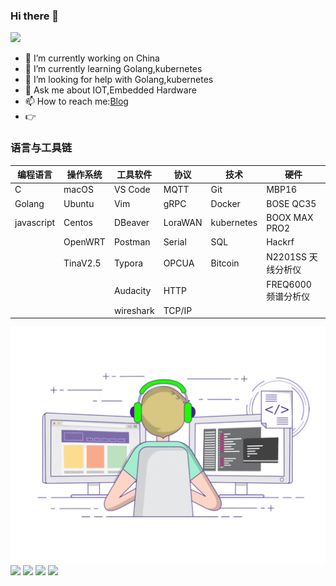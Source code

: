 ### Hi there 👋

![](https://visitor-badge.glitch.me/badge?page_id=zsy-cn.readme)

- 🔭 I’m currently working on China
- 🌱 I’m currently learning Golang,kubernetes
- 🤔 I’m looking for help with Golang,kubernetes
- 💬 Ask me about IOT,Embedded Hardware
- 📫 How to reach me:[Blog](https://zsy-cn.github.io/)
- 👉

### 语言与工具链

|   编程语言  |  操作系统  | 工具软件     | 协议     | 技术       | 硬件               |
| ---------- | -------- | ----------- | ------- | ---------- | ----------------- |
| C          | macOS    | VS Code     | MQTT    | Git        | MBP16             |
| Golang     | Ubuntu   | Vim         | gRPC    | Docker     | BOSE QC35         |
| javascript | Centos   | DBeaver     | LoraWAN | kubernetes | BOOX MAX PRO2     |
|            | OpenWRT  | Postman     | Serial  | SQL        | Hackrf            |
|            | TinaV2.5 | Typora      | OPCUA   | Bitcoin    | N2201SS 天线分析仪  |
|            |          | Audacity    | HTTP    |            | FREQ6000 频谱分析仪 |
|            |          | wireshark   | TCP/IP  |            |                   |

<img align="center" src="https://raw.githubusercontent.com/zsy-cn/zsy-cn/main/developer.gif"/>

<img align="center" src="https://github-profile-trophy.vercel.app/?username=zsy-cn&theme=onedark&column=4&margin-w=15&margin-h=15" style="max-width:90%;">

<img align="center" src="https://github-readme-stats.vercel.app/api?username=zsy-cn&count_private=true&show_icons=true&include_all_commits=true&theme=tokyonight"/>

<img align="center" src="https://github-readme-stats.vercel.app/api/top-langs/?username=zsy-cn&theme=tokyonight&layout=compact" />

<a href="https://github.com/zsy-cn/English">
  <img align="center" src="https://github-readme-stats.vercel.app/api/pin/?username=zsy-cn&repo=English&theme=tokyonight" />
</a>
